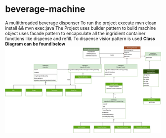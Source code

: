 # beverage-machine
A multithreaded beverage dispenser
To run the project execute mvn clean install && mvn exec:java
The Project uses builder pattern to build machine object uses facade pattern to encapsulate all the ingridient container functions like dispense and refill.
To dispense visior pattern is used
**Class Diagram can be found below**
![Class Diagram](https://github.com/kushagra-explore/beverage-machine/blob/resources/beverage_machine.png)
